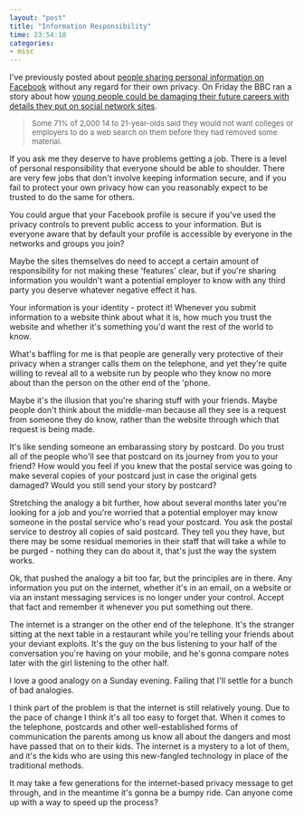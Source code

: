 ```yaml
---
layout: "post"
title: "Information Responsibility"
time: 23:54:18
categories: 
- misc
---
```

I've previously posted about <a href="http://stut.net/blog/2007/11/04/personal-info-on-facebook/" title="Personal info on Facebook">people sharing personal information on Facebook</a> without any regard for their own privacy. On Friday the BBC ran a story about how <a href="http://news.bbc.co.uk/1/hi/technology/7108627.stm" title="Young warned over social websites">young people could be damaging their future careers with details they put on social network sites</a>.
<blockquote><font size="2">Some 71% of 2,000 14 to 21-year-olds said they would not want colleges or employers to do a web search on them before they had removed some material.</font></blockquote>
If you ask me they deserve to have problems getting a job. There is a level of personal responsibility that everyone should be able to shoulder.  There are very few jobs that don't involve keeping information secure, and if you fail to protect your own privacy how can you reasonably expect to be trusted to do the same for others.<!--more-->

You could argue that your Facebook profile is secure if you've used the privacy controls to prevent public access to your information. But is everyone aware that by default your profile is accessible by everyone in the networks and groups you join?

Maybe the sites themselves do need to accept a certain amount of responsibility for not making these 'features' clear, but if you're sharing information you wouldn't want a potential employer to know with any third party you deserve whatever negative effect it has.

Your information is your identity - protect it! Whenever you submit information to a website think about what it is, how much you trust the website and whether it's something you'd want the rest of the world to know.

What's baffling for me is that people are generally very protective of their privacy when a stranger calls them on the telephone, and yet they're quite willing to reveal all to a website run by people who they know no more about than the person on the other end of the 'phone.

Maybe it's the illusion that you're sharing stuff with your friends. Maybe people don't think about the middle-man because all they see is a request from someone they do know, rather than the website through which that request is being made.

It's like sending someone an embarassing story by postcard. Do you trust all of the people who'll see that postcard on its journey from you to your friend? How would you feel if you knew that the postal service was going to make several copies of your postcard just in case the original gets damaged? Would you still send your story by postcard?

Stretching the analogy a bit further, how about several months later you're looking for a job and you're worried that a potential employer may know someone in the postal service who's read your postcard. You ask the postal service to destroy all copies of said postcard. They tell you they have, but there may be some residual memories in their staff that will take a while to be purged - nothing they can do about it, that's just the way the system works.

Ok, that pushed the analogy a bit too far, but the principles are in there. Any information you put on the internet, whether it's in an email, on a website or via an instant messaging services is no longer under your control. Accept that fact and remember it whenever you put something out there.

The internet is a stranger on the other end of the telephone. It's the stranger sitting at the next table in a restaurant while you're telling your friends about your deviant exploits. It's the guy on the bus listening to your half of the conversation you're having on your mobile, and he's gonna compare notes later with the girl listening to the other half.

I love a good analogy on a Sunday evening. Failing that I'll settle for a bunch of bad analogies.

I think part of the problem is that the internet is still relatively young.  Due to the pace of change I think it's all too easy to forget that. When it comes to the telephone, postcards and other well-established forms of communication the parents among us know all about the dangers and most have passed that on to their kids. The internet is a mystery to a lot of them, and it's the kids who are using this new-fangled technology in place of the traditional methods.

It may take a few generations for the internet-based privacy message to get through, and in the meantime it's gonna be a bumpy ride. Can anyone come up with a way to speed up the process?